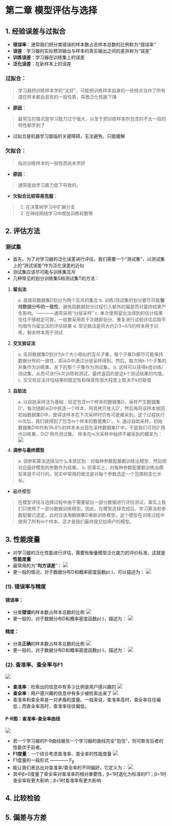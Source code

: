 # 第二章 模型评估与选择
## 1. 经验误差与过拟合
* **错误率**：通常我们把分类错误的样本数占总样本总数的比例称为“错误率”
* **误差**：学习器的实际预测输出与样本的真实输出之间的差异称为“误差”
* **训练误差**：学习器在训练集上的误差
* **泛化误差**：在新样本上的误差
### 过拟合：
> 学习器把训练样本学的“太好”，可能把训练样本自身的一些特点当作了所有潜在样本都会具有的一般性质，导致泛化性能下降
* **原因**：
> 最常见的情况是学习能力过于强大，以至于把训练样本所包含的不太一般的特性都学到了
* 过拟合是机器学习面临的关键障碍，无法避免，只能缓解
### 欠拟合：
> 指对训练样本的一般性质尚未学好
* **原因**：
> 通常是由学习能力低下导致的。
* **欠拟合比较容易克服**：
> 1. 在决策树学习中扩展分支
> 2. 在神经网络学习中增加训练轮数等
## 2. 评估方法
### 测试集
* 首先，为了对学习器的泛化误差进行评估，我们需要一个“测试集”，以测试集上的“测试误差”作为泛化误差的近似
* 测试集应该尽可能与训练集互斥
* 几种常见的划分训练集S和测试集T的方法：

1. **留出法**

  > a. 直接将数据集D划分为两个互斥的集合
  > b. 训练/测试集的划分要尽可能**保持数据分布的一致性**，避免因数据划分过程引入额外的偏差而对最终结果产生影响。————通常采用“分层采样”
  > c. 单次使用留出法得到的估计结果往往不够稳定可靠，一般要采用若干次随即划分、重复进行试验评估后取平均值作为留出法的评估结果
  > d. 常见做法是将大约2/3~4/5的样本用于训练，剩余样本用于测试

2. **交叉验证法**

  > a. 先将数据集D划分为k个大小相似的互斥子集，每个子集Di都尽可能保持数据分布的一致性，即从D中通过分层采样得到。然后，每次用k-1个子集的并集作为训练集，余下的那个子集作为测试集。
  > b. 这样可以获得k组训练/测试集，从而可进行k次训练和测试，最终返回的是这k个测试结果的均值。
  > c. 交叉验证法评估结果的稳定性和保真性很大程度上取决于k的取值

3. **自助法**
  > a. 以自助采样法为基础：给定包含m个样本的数据集D，采样产生数据集D'。每次随即从D中挑选一个样本，将其拷贝放入D'，然后再将该样本放回初始数据集D中，使得该样本在下次采样时仍有可能被采到。这个过程执行m次后，我们就得到了包含m个样本的数据集D'。
  > b. 通过自助采样，初始数据集D中约有36.8%的样本未出现在采样数据集D'中。于是我们可将D'用作训练集，D\D'用作测试集。
  > 样本在m次采样中始终不被采到的概率为：
  ![](https://github.com/HeavyCrown/Machine-Learning-/blob/main/attachments/Clipboard_2021-10-07-14-29-17.png)

4. **调参与最终模型**
  > a. 调参和算法选择没什么本质区别：对每种参数配置都训练出模型，然后把对应最好模型的参数作为结果。
  > b. 但事实上，对每种参数配置都训练出模型来是不可行的。现实中常用的做法是对每个参数选定一个范围和变化步长。
  * 最终模型
  > 在模型评估与选择过程中由于需要留出一部分数据进行评估测试，事实上我们只使用了一部分数据训练模型。因此，在模型选择完成后，学习算法和参数配置已选定，此时应该用数据集D重新训练模型。这个模型在训练过程中使用了所有m个样本，这才是我们最终提交给用户的模型。

## 3. 性能度量
* 对学习器的泛化性能进行评估，需要有衡量模型泛化能力的评价标准，这就是**性能度量**
* 最常用的为“**均方误差**”：
![](https://github.com/HeavyCrown/Machine-Learning-/blob/main/attachments/Clipboard_2021-10-07-16-42-00.png)
* 更一般的情况，对于数据分布D和概率密度函数p(·)，可以描述为：
![](https://github.com/HeavyCrown/Machine-Learning-/blob/main/attachments/Clipboard_2021-10-07-16-42-10.png)
### (1). 错误率与精度
#### **错误率**：
* 分类**错误**的样本数占样本总数的比例
![](https://github.com/HeavyCrown/Machine-Learning-/blob/main/attachments/Clipboard_2021-10-07-17-12-58.png)
* 更一般的，对于数据分布D和概率密度函数p(·)，描述为：
![](https://github.com/HeavyCrown/Machine-Learning-/blob/main/attachments/Clipboard_2021-10-07-17-13-11.png)
#### **精度**：
* 分类**正确**的样本数占样本总数的比例
![](https://github.com/HeavyCrown/Machine-Learning-/blob/main/attachments/Clipboard_2021-10-07-17-13-21.png)
* 更一般的，对于数据分布D和概率密度函数p(·)，描述为：
![](https://github.com/HeavyCrown/Machine-Learning-/blob/main/attachments/Clipboard_2021-10-07-17-13-30.png)
### (2). 查准率、查全率与F1
![](https://github.com/HeavyCrown/Machine-Learning-/blob/main/attachments/Clipboard_2021-10-08-00-24-51.png)
* **查准率**：检索出的信息中有多少比例是用户感兴趣的
![](https://github.com/HeavyCrown/Machine-Learning-/blob/main/attachments/Clipboard_2021-10-08-00-25-54.png)
* **查全率**：用户感兴趣的信息中有多少被检索出来了
![](https://github.com/HeavyCrown/Machine-Learning-/blob/main/attachments/Clipboard_2021-10-08-00-26-01.png)
* 查准率和查全率是一对矛盾的度量。一般来说，查准率高时，查全率往往偏低；而查全率高时，查准率往往偏低。
#### **P-R**图：查准率-查全率曲线
![](https://github.com/HeavyCrown/Machine-Learning-/blob/main/attachments/Clipboard_2021-10-08-00-30-08.png)
* 若一个学习器的P-R曲线被另一个学习器的曲线完全“包住”，则可断言后者的性能优于前者。
* **F1度量**：一个综合考虑查准率、查全率的性能度量
![](https://github.com/HeavyCrown/Machine-Learning-/blob/main/attachments/Clipboard_2021-10-08-00-33-02.png)
* F1度量的一般形式 ———— F<sub>β<sub>
* 能让我们表达出对查准率/查全率的不同偏好，它定义为：
![](https://github.com/HeavyCrown/Machine-Learning-/blob/main/attachments/Clipboard_2021-10-08-00-38-01.png)
* 其中β>0度量了查全率对查准率的相对重要性，β=1时退化为标准的F1；β>1时查全率有更大影响；β<1时查准率有更大影响
## 4. 比较检验
## 5. 偏差与方差
